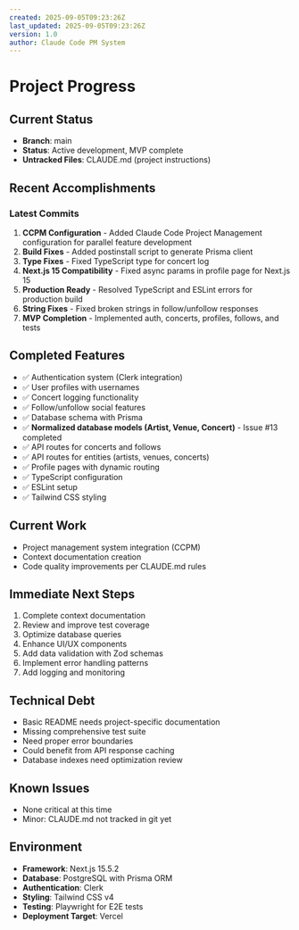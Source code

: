 ```yaml
---
created: 2025-09-05T09:23:26Z
last_updated: 2025-09-05T09:23:26Z
version: 1.0
author: Claude Code PM System
---
```


# Project Progress

## Current Status
- **Branch**: main
- **Status**: Active development, MVP complete
- **Untracked Files**: CLAUDE.md (project instructions)

## Recent Accomplishments

### Latest Commits
1. **CCPM Configuration** - Added Claude Code Project Management configuration for parallel feature development
2. **Build Fixes** - Added postinstall script to generate Prisma client
3. **Type Fixes** - Fixed TypeScript type for concert log
4. **Next.js 15 Compatibility** - Fixed async params in profile page for Next.js 15
5. **Production Ready** - Resolved TypeScript and ESLint errors for production build
6. **String Fixes** - Fixed broken strings in follow/unfollow responses
7. **MVP Completion** - Implemented auth, concerts, profiles, follows, and tests

## Completed Features
- ✅ Authentication system (Clerk integration)
- ✅ User profiles with usernames
- ✅ Concert logging functionality
- ✅ Follow/unfollow social features
- ✅ Database schema with Prisma
- ✅ **Normalized database models (Artist, Venue, Concert)** - Issue #13 completed
- ✅ API routes for concerts and follows
- ✅ API routes for entities (artists, venues, concerts)
- ✅ Profile pages with dynamic routing
- ✅ TypeScript configuration
- ✅ ESLint setup
- ✅ Tailwind CSS styling

## Current Work
- Project management system integration (CCPM)
- Context documentation creation
- Code quality improvements per CLAUDE.md rules

## Immediate Next Steps
1. Complete context documentation
2. Review and improve test coverage
3. Optimize database queries
4. Enhance UI/UX components
5. Add data validation with Zod schemas
6. Implement error handling patterns
7. Add logging and monitoring

## Technical Debt
- Basic README needs project-specific documentation
- Missing comprehensive test suite
- Need proper error boundaries
- Could benefit from API response caching
- Database indexes need optimization review

## Known Issues
- None critical at this time
- Minor: CLAUDE.md not tracked in git yet

## Environment
- **Framework**: Next.js 15.5.2
- **Database**: PostgreSQL with Prisma ORM
- **Authentication**: Clerk
- **Styling**: Tailwind CSS v4
- **Testing**: Playwright for E2E tests
- **Deployment Target**: Vercel